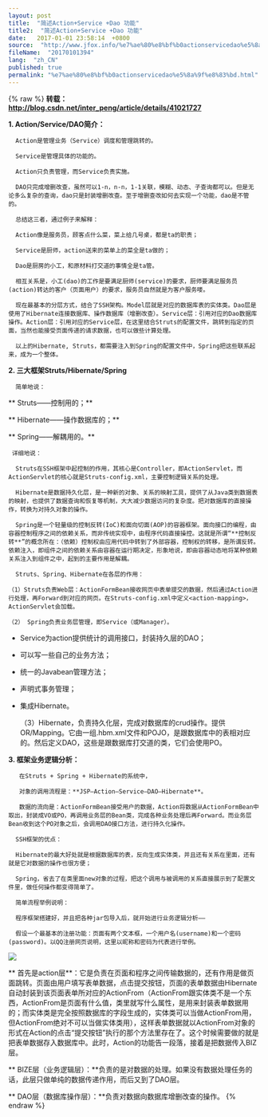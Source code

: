 ```yaml
---
layout: post
title:  "简述Action+Service +Dao 功能"
title2:  "简述Action+Service +Dao 功能"
date:   2017-01-01 23:58:14  +0800
source:  "http://www.jfox.info/%e7%ae%80%e8%bf%b0actionservicedao%e5%8a%9f%e8%83%bd.html"
fileName:  "20170101394"
lang:  "zh_CN"
published: true
permalink: "%e7%ae%80%e8%bf%b0actionservicedao%e5%8a%9f%e8%83%bd.html"
---
```

{% raw %}
**转载：http://blog.csdn.net/inter_peng/article/details/41021727**

**1. Action/Service/DAO简介：**

      Action是管理业务（Service）调度和管理跳转的。

      Service是管理具体的功能的。

      Action只负责管理，而Service负责实施。

      DAO只完成增删改查，虽然可以1-n，n-n，1-1关联，模糊、动态、子查询都可以。但是无论多么复杂的查询，dao只是封装增删改查。至于增删查改如何去实现一个功能，dao是不管的。

      总结这三者，通过例子来解释：

      Action像是服务员，顾客点什么菜，菜上给几号桌，都是ta的职责；

      Service是厨师，action送来的菜单上的菜全是ta做的；

      Dao是厨房的小工，和原材料打交道的事情全是ta管。

      相互关系是，小工(dao)的工作是要满足厨师(service)的要求，厨师要满足服务员(action)转达的客户（页面用户）的要求，服务员自然就是为客户服务喽。

      现在最基本的分层方式，结合了SSH架构。Model层就是对应的数据库表的实体类。Dao层是使用了Hibernate连接数据库、操作数据库（增删改查）。Service层：引用对应的Dao数据库操作。Action层：引用对应的Service层，在这里结合Struts的配置文件，跳转到指定的页面，当然也能接受页面传递的请求数据，也可以做些计算处理。

      以上的Hibernate, Struts，都需要注入到Spring的配置文件中，Spring把这些联系起来，成为一个整体。

**2. 三大框架Struts/Hibernate/Spring**

      简单地说：

**     Struts——控制用的；**

**     Hibernate——操作数据库的；**

**     Spring——解耦用的。**

     详细地说：

      Struts在SSH框架中起控制的作用，其核心是Controller，即ActionServlet，而ActionServlet的核心就是Struts-config.xml，主要控制逻辑关系的处理。

      Hibernate是数据持久化层，是一种新的对象、关系的映射工具，提供了从Java类到数据表的映射，也提供了数据查询和恢复等机制，大大减少数据访问的复杂度。把对数据库的直接操作，转换为对持久对象的操作。

      Spring是一个轻量级的控制反转(IoC)和面向切面(AOP)的容器框架。面向接口的编程，由容器控制程序之间的依赖关系，而非传统实现中，由程序代码直接操控。这就是所谓“**控制反转**”的概念所在：（依赖）控制权由应用代码中转到了外部容器，控制权的转移，是所谓反转。依赖注入，即组件之间的依赖关系由容器在运行期决定，形象地说，即由容器动态地将某种依赖关系注入到组件之中，起到的主要作用是解耦。

      Struts、Spring、Hibernate在各层的作用：

    （1）Struts负责Web层：ActionFormBean接收网页中表单提交的数据，然后通过Action进行处理，再Forward到对应的网页。在Struts-config.xml中定义<action-mapping>，ActionServlet会加载。

    （2） Spring负责业务层管理，即Service（或Manager）。

- Service为action提供统计的调用接口，封装持久层的DAO；
- 可以写一些自己的业务方法；
- 统一的Javabean管理方法；
- 声明式事务管理；
- 集成Hibernate。

    （3）Hibernate，负责持久化层，完成对数据库的crud操作。提供OR/Mapping。它由一组.hbm.xml文件和POJO，是跟数据库中的表相对应的。然后定义DAO，这些是跟数据库打交道的类，它们会使用PO。

**3. 框架业务逻辑分析：**

       在Struts + Spring + Hibernate的系统中，

       对象的调用流程是：**JSP—Action—Service—DAO—Hibernate**。

       数据的流向是：ActionFormBean接受用户的数据，Action将数据从ActionFormBean中取出，封装成VO或PO，再调用业务层的Bean类，完成各种业务处理后再Forward。而业务层Bean收到这个PO对象之后，会调用DAO接口方法，进行持久化操作。

      SSH框架的优点：

      Hibernate的最大好处就是根据数据库的表，反向生成实体类，并且还有关系在里面，还有就是它对数据的操作也很方便；

      Spring，省去了在类里面new对象的过程，把这个调用与被调用的关系直接展示到了配置文件里，做任何操作都变得简单了。

      简单流程举例说明：

      程序框架搭建好，并且把各种jar包导入后，就开始进行业务逻辑分析——

      假设一个最基本的注册功能：页面有两个文本框，一个用户名(username)和一个密码(password)。以QQ注册网页说明，这里以昵称和密码为代表进行举例。

![](52a1663.png)

**        首先是action层**：它是负责在页面和程序之间传输数据的，还有作用是做页面跳转。页面由用户填写表单数据，点击提交按钮，页面的表单数据由Hibernate自动封装到该页面表单所对应的ActionFrom（ActionFrom跟实体类不是一个东西，ActionFrom是页面有什么值，类里就写什么属性，是用来封装表单数据用的；而实体类是完全按照数据库的字段生成的，实体类可以当做ActionFrom用，但ActionFrom绝对不可以当做实体类用），这样表单数据就以ActionFrom对象的形式在Action的点击“提交按钮”执行的那个方法里存在了。这个时候需要做的就是把表单数据存入数据库中。此时，Action的功能告一段落，接着是把数据传入BIZ层。

**        BIZE层（业务逻辑层）：**负责的是对数据的处理。如果没有数据处理任务的话，此层只做单纯的数据传递作用，而后又到了DAO层。

**        DAO层（数据库操作层）：**负责对数据向数据库增删改查的操作。
{% endraw %}